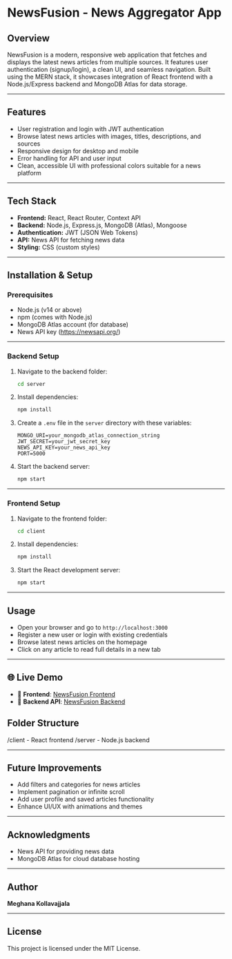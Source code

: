 # NewsFusion - News Aggregator App

## Overview

NewsFusion is a modern, responsive web application that fetches and displays the latest news articles from multiple sources. It features user authentication (signup/login), a clean UI, and seamless navigation. Built using the MERN stack, it showcases integration of React frontend with a Node.js/Express backend and MongoDB Atlas for data storage.

---

## Features

- User registration and login with JWT authentication
- Browse latest news articles with images, titles, descriptions, and sources
- Responsive design for desktop and mobile
- Error handling for API and user input
- Clean, accessible UI with professional colors suitable for a news platform

---

## Tech Stack

- **Frontend:** React, React Router, Context API  
- **Backend:** Node.js, Express.js, MongoDB (Atlas), Mongoose  
- **Authentication:** JWT (JSON Web Tokens)  
- **API:** News API for fetching news data  
- **Styling:** CSS (custom styles)  

---

## Installation & Setup

### Prerequisites

- Node.js (v14 or above)  
- npm (comes with Node.js)  
- MongoDB Atlas account (for database)  
- News API key (https://newsapi.org/)  

---

### Backend Setup

1. Navigate to the backend folder:

    ```bash
    cd server
    ```

2. Install dependencies:

    ```bash
    npm install
    ```

3. Create a `.env` file in the `server` directory with these variables:

    ```
    MONGO_URI=your_mongodb_atlas_connection_string
    JWT_SECRET=your_jwt_secret_key
    NEWS_API_KEY=your_news_api_key
    PORT=5000
    ```

4. Start the backend server:

    ```bash
    npm start
    ```

---

### Frontend Setup

1. Navigate to the frontend folder:

    ```bash
    cd client
    ```

2. Install dependencies:

    ```bash
    npm install
    ```

3. Start the React development server:

    ```bash
    npm start
    ```

---

## Usage

- Open your browser and go to `http://localhost:3000`  
- Register a new user or login with existing credentials  
- Browse latest news articles on the homepage  
- Click on any article to read full details in a new tab  

---


## 🌐 Live Demo

- 🔗 **Frontend**: [NewsFusion Frontend](https://news-fusion-a-full-stack-news-web-a.vercel.app/)
- 🔗 **Backend API**: [NewsFusion Backend](https://newsfusion-a-full-stack-news-web-app.onrender.com/)


## Folder Structure

/client - React frontend
/server - Node.js backend


---

## Future Improvements

- Add filters and categories for news articles  
- Implement pagination or infinite scroll  
- Add user profile and saved articles functionality  
- Enhance UI/UX with animations and themes  

---

## Acknowledgments

- News API for providing news data  
- MongoDB Atlas for cloud database hosting  

---

## Author

**Meghana Kollavajjala**

---

## License

This project is licensed under the MIT License.

